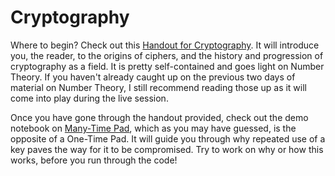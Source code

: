 # Cryptography

Where to begin? Check out this [Handout for Cryptography](https://github.com/mnp-club/Number_Theory_and_Cryptography_Workshop/blob/main/Cryptography/Handout%20for%20Cryptography.pdf). It will introduce you, the reader, to the origins of ciphers, and the history and progression of cryptography as a field. It is pretty self-contained and goes light on Number Theory. If you haven't already caught up on the previous two days of material on Number Theory, I still recommend reading those up as it will come into play during the live session.

Once you have gone through the handout provided, check out the demo notebook on [Many-Time Pad](Many-Time%20Pad.ipynb), which as you may have guessed, is the opposite of a One-Time Pad. It will guide you through why repeated use of a key paves the way for it to be compromised. Try to work on why or how this works, before you run through the code!

<!--
Contributors: Aravind Bharathi
-->
